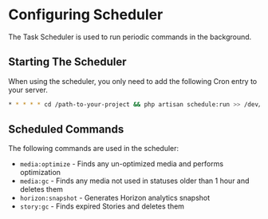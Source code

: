 # Configuring Scheduler

The Task Scheduler is used to run periodic commands in the background. 

## Starting The Scheduler

When using the scheduler, you only need to add the following Cron entry to your server.

```bash
* * * * * cd /path-to-your-project && php artisan schedule:run >> /dev/null 2>&1
```

## Scheduled Commands

The following commands are used in the scheduler:

- ```media:optimize``` - Finds any un-optimized media and performs optimization
- ```media:gc``` - Finds any media not used in statuses older than 1 hour and deletes them
- ```horizon:snapshot``` - Generates Horizon analytics snapshot
- ```story:gc``` - Finds expired Stories and deletes them
